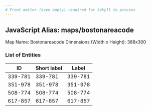 ```yaml
---
# Front matter (even empty) required for Jekyll to process
---
```


## JavaScript Alias: maps/bostonareacode

Map Name: Bostonareacode
Dimensions (Width x Height): 388x300





### List of Entities

ID | Short label | Label
---|---|---|
339-781|339-781|339-781
351-978|351-978|351-978
508-774|508-774|508-774
617-857|617-857|617-857

